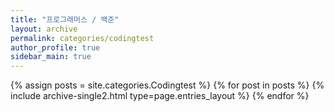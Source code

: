 ```yaml
---
title: "프로그래머스 / 백준"
layout: archive
permalink: categories/codingtest
author_profile: true
sidebar_main: true
---
```



{% assign posts = site.categories.Codingtest %}
{% for post in posts %} {% include archive-single2.html type=page.entries_layout %} {% endfor %}

